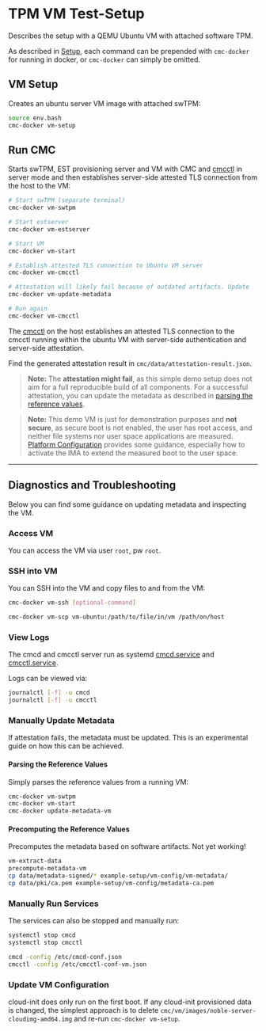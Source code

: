 # TPM VM Test-Setup

Describes the setup with a QEMU Ubuntu VM with attached software TPM.

As described in [Setup](./setup.md#prerequisites), each command can be prepended with `cmc-docker`
for running in docker, or `cmc-docker` can simply be omitted.

## VM Setup

Creates an ubuntu server VM image with attached swTPM:
```sh
source env.bash
cmc-docker vm-setup
```

## Run CMC

Starts swTPM, EST provisioning server and VM with CMC and [cmcctl](./architecture.md#cmcctl) in
server mode and then establishes server-side attested TLS connection from the host to the VM:
```sh
# Start swTPM (separate terminal)
cmc-docker vm-swtpm

# Start estserver
cmc-docker vm-estserver

# Start VM
cmc-docker vm-start

# Establish attested TLS connection to Ubuntu VM server
cmc-docker vm-cmcctl

# Attestation will likely fail because of outdated artifacts. Update
cmc-docker vm-update-metadata

# Run again
cmc-docker vm-cmcctl
```

The [cmcctl](./architecture.md#cmcctl) on the host establishes an attested TLS connection to
the cmcctl running within the ubuntu VM with server-side authentication and server-side
attestation.

Find the generated attestation result in `cmc/data/attestation-result.json`.

> **Note:** The **attestation might fail**, as this simple demo setup does not aim for a full
> reproducible build of all components. For a successful attestation, you can update the metadata as
> described in [parsing the reference values](#parsing-the-reference-values).

> **Note:** This demo VM is just for demonstration purposes and **not secure**, as secure boot is
> not enabled, the user has root access, and neither file systems nor user space applications are
> measured. [Platform Configuration](./setup-tpm.md#platform-configuration) provides some guidance,
> especially how to activate the IMA to extend the measured boot to the user space.


---


## Diagnostics and Troubleshooting

Below you can find some guidance on updating metadata and inspecting the VM.

### Access VM

You can access the VM via user `root`, pw `root`.

### SSH into VM

You can SSH into the VM and copy files to and from the VM:
```sh
cmc-docker vm-ssh [optional-command]

cmc-docker vm-scp vm-ubuntu:/path/to/file/in/vm /path/on/host
```

### View Logs

The cmcd and cmcctl server run as systemd [cmcd.service](../example-setup/vm-config/cmcd.service)
and [cmcctl.service](../example-setup/vm-config/cmcctl.service).

Logs can be viewed via:
```sh
journalctl [-f] -u cmcd
journalctl [-f] -u cmcctl
```

### Manually Update Metadata

If attestation fails, the metadata must be updated. This is an experimental guide
on how this can be achieved.

#### Parsing the Reference Values

Simply parses the reference values from a running VM:
```sh
cmc-docker vm-swtpm
cmc-docker vm-start
cmc-docker update-metadata-vm
```

#### Precomputing the Reference Values

Precomputes the metadata based on software artifacts. Not yet working!
```sh
vm-extract-data
precompute-metadata-vm
cp data/metadata-signed/* example-setup/vm-config/vm-metadata/
cp data/pki/ca.pem example-setup/vm-config/metadata-ca.pem
```

### Manually Run Services

The services can also be stopped and manually run:
```sh
systemctl stop cmcd
systemctl stop cmcctl

cmcd -config /etc/cmcd-conf.json
cmcctl -config /etc/cmcctl-conf-vm.json
```

### Update VM Configuration

cloud-init does only run on the first boot. If any cloud-init provisioned data is changed, the
simplest approach is to delete `cmc/vm/images/noble-server-cloudimg-amd64.img` and re-run
`cmc-docker vm-setup`.